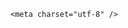 <!DOCTYPE html>
<html lang="zh-CN">

<head>
    
<title>租户误将自来水管接入燃气管致99户“爆表”，这类管道难区分吗？燃气管进水有何安全隐患？_腾讯新闻</title>
<meta name="keywords" content="燃气管,燃气管道,燃气,自来水,水管,租户,燃气表,管道,热水器,四川,内江">
<meta name="description" content="杨香君 封面新闻记者 黄晓庆租户误将自来水管道错接入燃气管道，导致3栋楼99户居民家中燃气表因渗水“爆表”，这是6月16日，发生在内江高新区胜利街道碑山社区的事。在各方积极协调下，当天成功筹集到更换燃气表的费用，两天后顺利完成燃气表更换工作。燃气表渗水（图据受访者）6月22日，碑山社区党委书记陈永东向记者详细...">
<meta name="author" content="腾讯网">
<meta name="copyright" content="Copyright 1998 - 2025 Tencent. All Rights Reserved">
<meta property="og:type" content="news" />

<meta property="og:title" content="租户误将自来水管接入燃气管致99户“爆表”，这类管道难区分吗？燃气管进水有何安全隐患？_腾讯新闻" />
<meta property="og:description" content="杨香君 封面新闻记者 黄晓庆租户误将自来水管道错接入燃气管道，导致3栋楼99户居民家中燃气表因渗水“爆表”，这是6月16日，发生在内江高新区胜利街道碑山社区的事。在各方积极协调下，当天成功筹集到更换燃气表的费用，两天后顺利完成燃气表更换工作。燃气表渗水（图据受访者）6月22日，碑山社区党委书记陈永东向记者详细..." />
<meta property="og:url" content="https://news.qq.com/rain/a/20250623Q024SI00" />
<meta property="og:image" content="https://inews.gtimg.com/news_ls/O0Im88Fm30l76N0b700-pNS8P-sPmXP7sM2NBYtsY2ZZ4AA_640330/0" />
<meta property="article:author" content="" />
<meta property="article:published_time" content="2025-06-23 17:04:25" />
<meta property="category" content="" />

    <meta charset="utf-8" />
<meta http-equiv="X-UA-Compatible" content="IE=Edge" />
<meta name="viewport" content="width=device-width, initial-scale=1, shrink-to-fit=no" />
<link rel="dns-prefetch" href="mat1.gtimg.com">
<link rel="dns-prefetch" href="i.news.qq.com">
<link rel="dns-prefetch" href="inews.gtimg.com">
<link rel="shortcut icon" href="https://mat1.gtimg.com/qqcdn/qqindex2021/favicon.ico">
<script nomodule="true" src="https://mat1.gtimg.com/qqcdn/qqindex2021/common-static/20240515201444/core3-37-1.min.js"></script>
<script>
  try {
    if (!window.IntersectionObserver) {
      var observerScript = document.createElement('script');
      observerScript.src = "https://mat1.gtimg.com/qqcdn/qqindex2021/common-static/20241024141058/intersection-observer-polyfill.js";
      document.head.appendChild(observerScript);
    }
  } catch (error) {}
</script>

<script>
  try {
    if (!Element.prototype.scrollTo) {
      var scrollScript = document.createElement('script');
      scrollScript.src = "https://mat1.gtimg.com/qqcdn/qqindex2021/common-static/20241025153001/scroll-behavior-polyfill.js";
      document.head.appendChild(scrollScript);
    }
  } catch (error) {}
</script>
<script>
  try {
    if ('scrollRestoration' in window.history) {
      window.history.scrollRestoration = 'manual';
    }
    window.isPcClient = Boolean(window.electron) && (
      window.navigator.userAgent.indexOf('pc-client') > 0 ||
      window.navigator.userAgent.indexOf('TencentNews') > 0
    );
  } catch {}
</script>
<script>
  try {
    if (window.isPcClient) {
      var bodyStyle = document.createElement('style');
      bodyStyle.innerText = 'body{ zoom: 0.95 }';
      document.head.appendChild(bodyStyle);
    }
  } catch {}
</script>
<script>
  window.DATA = {"news_update_time":1750669964,"ret":0,"safe_cntl":{"close_all_favorite":0,"close_comment_dislike":0,"emoticon_comment_mode":0,"close_relate_thing":0,"close_share_pull":0,"close_all_ad":0,"close_all_emoticon_comment":0,"close_all_rel":0,"close_global_news_sis":0},"answer_num":1,"copyright_wording_share":"免责声明","likeInfo":0,"final_declare":["个人观点，仅供参考"],"relate_extend_infos":{"longTitle":"四川内江一租户误将自来水管接入燃气管，致99户“爆表”，赔了1.5万","title":"四川内江一租户误将自来水管接入燃气管，致99户“爆表”，赔了1.5万","url":"http://view.inews.qq.com/a/20250622A06L4R00","abstract":"杨香君 封面新闻记者 黄晓庆租户误将自来水管道错接入燃气管道，导致3栋楼99户居民家中燃气表因渗水“爆表”，这是6月16日，发生在内江高新区胜利街道碑山社区的事。在各方积极协调下，当天成功筹集到更换燃气表的费用，两天后顺利完成燃气表更换工作。燃气表渗水（图据受访者）6月22日，碑山社区党委书记陈永东向记者详细...","id":"20250622A06L4R00","imgURL":"https://inews.gtimg.com/news_ls/OtYqD-QgpjcpvacqhqS4uC5GsOTQhfUHuhtC4d2HPsvGUAA_640330/0","imgURLSmall":"https://inews.gtimg.com/news_ls/OtYqD-QgpjcpvacqhqS4uC5GsOTQhfUHuhtC4d2HPsvGUAA_150120/0"},"shareImg":"https://inews.gtimg.com/om_ls/OOyK4tKLuNeQRivpwLBMZW9O-r47xJLeviLcbDi_xRzeMAA_870492/0","url":"https://view.inews.qq.com/a/20250623Q024SI00","article_category":"23","card":{"uin":"ecbe89d289b6198c7996f16538ebc224f9","cpLevel":2,"desc":"腾讯新闻问答课代表，结合当下热点新闻和网友热议，发现好问题，期待好回答。","msgEntry":1,"vip_place":"left","suid":"8QMc339d5IQeuTzY5QN3","chlid":"22983986","vip_icon_night":"http://inews.gtimg.com/newsapp_ls/0/14876052067/0","vip_desc":"腾讯新闻问答课代表官方账号","vip_type_new":"30012","icon":"https://inews.gtimg.com/om_ls/OPBO91JgEbYG-O62jC2hCRA_yoydsA8oEANb87pxgNxKgAA_200200/0","update_frequency":"1970-01-01 08:00:00","vip_icon":"http://inews.gtimg.com/newsapp_ls/0/14876051701/0","liveInfo":{},"chlname":"问答课代表","vip_type":"30012"},"forbidCommentUpDown":0,"iNewsRecommendLevel":1,"shareDesc":"腾讯新闻","already_answer":false,"commentid":"","content_words_num":38,"copyright_share":"本文来自腾讯新闻客户端创作者，不代表腾讯新闻的观点和立场。","detail_entry":{"is_orignal":1,"orignal_entry":1},"enableDiffusion":1,"isSensitive":0,"title":"租户误将自来水管接入燃气管致99户“爆表”，这类管道难区分吗？燃气管进水有何安全隐患？","all_long_pic":1,"content":null,"intro":"","question_id":"","abstract":"","extra_property":{"FeedbackDetailDisableInsert":0,"zanSkinType":""},"categoryrray":{"category_id":"23","sub_category_id":"788"},"closeCommentBanner":0,"emojiRelatedSwitch":1,"emojiSwitch":1,"is_deleted":0,"questionInfo":{"question_short_title":"租户误将自来水管接入燃气管致99户“爆表”，这类管道难区分吗？燃气管进水有何安全隐患？","relate_extend_infos":[{"articletype":"0","id":"20250622A06L4R00","longtitle":"四川内江一租户误将自来水管接入燃气管，致99户“爆表”，赔了1.5万","picShowType":"90092","thumbnails_qqnews":["https://inews.gtimg.com/news_ls/OtYqD-QgpjcpvacqhqS4uC5GsOTQhfUHuhtC4d2HPsvGUAA_294195/0"],"title":"四川内江一租户误将自来水管接入燃气管，致99户“爆表”，赔了1.5万","url":"https://view.inews.qq.com/a/20250622A06L4R00","abstract":"杨香君 封面新闻记者 黄晓庆租户误将自来水管道错接入燃气管道，导致3栋楼99户居民家中燃气表因渗水“爆表”，这是6月16日，发生在内江高新区胜利街道碑山社区的事。在各方积极协调下，当天成功筹集到更换燃气表的费用，两天后顺利完成燃气表更换工作。燃气表渗水（图据受访者）6月22日，碑山社区党委书记陈永东向记者详细..."}],"thumbnails_qqnews":["https://inews.gtimg.com/om_ls/OOyK4tKLuNeQRivpwLBMZW9O-r47xJLeviLcbDi_xRzeMAA_294195/0"],"title":"租户误将自来水管接入燃气管致99户“爆表”，这类管道难区分吗？燃气管进水有何安全隐患？","url":"http://view.inews.qq.com/a/20250623Q024SI00","abstract":"","id":"20250623Q024SI00","longtitle":"租户误将自来水管接入燃气管致99户“爆表”，这类管道难区分吗？"},"ai_switch":true,"atype":232,"self_declare":{"declare":"个人观点，仅供参考"},"remarks":"","time":"2025-06-23 08:15:30","channelEntryJumpType":1,"id":"20250623Q024SI00","attribute":{},"disableDeclare":1,"news_app_recommend_status":4,"surl":"https://view.inews.qq.com/a/20250623Q024SI00","FadCid":"","adInfo":{"openAdsPhotos":1,"openAdsText":1,"openRelatedNewsAd":1,"openAds":1,"openAdsComment":1},"cms_id":"20250623Q024SI00","articleId":"20250623Q02RBE00","article_type":232,"tags":"","desc":"杨香君 封面新闻记者 黄晓庆租户误将自来水管道错接入燃气管道，导致3栋楼99户居民家中燃气表因渗水“爆表”，这是6月16日，发生在内江高新区胜利街道碑山社区的事。在各方积极协调下，当天成功筹集到更换燃气表的费用，两天后顺利完成燃气表更换工作。燃气表渗水（图据受访者）6月22日，碑山社区党委书记陈永东向记者详细...","videoArr":[]};
</script>
<script>
  window.channelInfo = {"channelConfig":{"channelNav":[{"_auto_id":"1","active_alien_img":"","alien_img":"","channel_id":"news_news_home","is_local":"0","link":"https://www.qq.com","name_cn":"首页","name_en":"home"},{"_auto_id":"2","active_alien_img":"","alien_img":"","channel_id":"news_news_top","is_local":"0","link":"","name_cn":"要闻","name_en":"news"},{"_auto_id":"4","active_alien_img":"","alien_img":"","channel_id":"news_news_bj","is_local":"1","link":"","name_cn":"北京","name_en":"bj"},{"_auto_id":"5","active_alien_img":"","alien_img":"","channel_id":"news_news_tech","is_local":"0","link":"","name_cn":"科技","name_en":"tech"},{"_auto_id":"6","active_alien_img":"","alien_img":"","channel_id":"news_news_edu","is_local":"0","link":"","name_cn":"教育","name_en":"edu"},{"_auto_id":"7","active_alien_img":"https://inews.gtimg.com/newsapp_bt/0/06091154503_335/0","alien_img":"https://inews.gtimg.com/newsapp_bt/0/06091154503_335/0","channel_id":"news_news_download","is_local":"0","link":"https://news.qq.com/mobile/","name_cn":"电脑版","name_en":"https://news.qq.com/mobile/"},{"_auto_id":"8","active_alien_img":"","alien_img":"","channel_id":"tv","is_local":"0","link":"https://v.qq.com/channel/tv/?ptag=qqnews","name_cn":"电视剧","name_en":"tv"},{"_auto_id":"9","active_alien_img":"","alien_img":"","channel_id":"news_news_finance","is_local":"0","link":"","name_cn":"财经","name_en":"finance"},{"_auto_id":"10","active_alien_img":"","alien_img":"","channel_id":"news_news_qa","is_local":"0","link":"","name_cn":"热问","name_en":"qa"},{"_auto_id":"11","active_alien_img":"","alien_img":"","channel_id":"news_news_ent","is_local":"0","link":"","name_cn":"娱乐","name_en":"ent"},{"_auto_id":"13","active_alien_img":"","alien_img":"","channel_id":"variety","is_local":"0","link":"https://v.qq.com/channel/variety/?ptag=qqnews","name_cn":"综艺","name_en":"variety"},{"_auto_id":"14","active_alien_img":"","alien_img":"","channel_id":"news_news_sports","is_local":"0","link":"","name_cn":"体育","name_en":"sports"},{"_auto_id":"15","active_alien_img":"","alien_img":"","channel_id":"news_news_nba","is_local":"0","link":"","name_cn":"NBA","name_en":"nba"},{"_auto_id":"16","active_alien_img":"","alien_img":"","channel_id":"news_news_world","is_local":"0","link":"","name_cn":"国际","name_en":"world"},{"_auto_id":"17","active_alien_img":"","alien_img":"","channel_id":"news_news_mil","is_local":"0","link":"","name_cn":"军事","name_en":"milite"},{"_auto_id":"18","active_alien_img":"","alien_img":"","channel_id":"news_news_auto","is_local":"0","link":"","name_cn":"汽车","name_en":"auto"},{"_auto_id":"19","active_alien_img":"","alien_img":"","channel_id":"news_news_house","is_local":"0","link":"","name_cn":"房产","name_en":"house"},{"_auto_id":"20","active_alien_img":"","alien_img":"","channel_id":"news_news_antip","is_local":"0","link":"","name_cn":"健康","name_en":"health"},{"_auto_id":"21","active_alien_img":"","alien_img":"","channel_id":"news_news_video","is_local":"0","link":"","name_cn":"视频","name_en":"video"},{"_auto_id":"22","active_alien_img":"","alien_img":"","channel_id":"news_news_game","is_local":"0","link":"","name_cn":"游戏","name_en":"games"},{"_auto_id":"24","active_alien_img":"","alien_img":"","channel_id":"news_news_nchupin","is_local":"0","link":"","name_cn":"眼界","name_en":"chupin"},{"_auto_id":"25","active_alien_img":"","alien_img":"","channel_id":"news_news_football","is_local":"0","link":"","name_cn":"足球","name_en":"football"},{"_auto_id":"26","active_alien_img":"","alien_img":"","channel_id":"news_news_kepu","is_local":"0","link":"","name_cn":"科学","name_en":"kepu"},{"_auto_id":"28","active_alien_img":"","alien_img":"","channel_id":"news_news_digi","is_local":"0","link":"","name_cn":"数码","name_en":"digi"},{"_auto_id":"31","active_alien_img":"","alien_img":"","channel_id":"ymzx","is_local":"0","link":"https://gamer.qq.com/v2/cloudgame/game/96897?ichannel=txxwpc0Ftxxwpc1","name_cn":"元梦之星","name_en":"news_news_ymzx"},{"_auto_id":"32","active_alien_img":"","alien_img":"","channel_id":"movie","is_local":"0","link":"https://v.qq.com/channel/movie/?ptag=qqnews","name_cn":"电影","name_en":"movie"},{"_auto_id":"34","active_alien_img":"","alien_img":"","channel_id":"news_news_esport","is_local":"0","link":"","name_cn":"电竞","name_en":"esport"},{"_auto_id":"35","active_alien_img":"","alien_img":"","channel_id":"news_news_history","is_local":"0","link":"","name_cn":"历史","name_en":"history"},{"_auto_id":"36","active_alien_img":"","alien_img":"","channel_id":"news_news_baby","is_local":"0","link":"","name_cn":"育儿","name_en":"baby"},{"_auto_id":"37","active_alien_img":"","alien_img":"","channel_id":"hbjy","is_local":"0","link":"https://gp.qq.com/act/a20250421mnqlx/news.shtml","name_cn":"和平精英","name_en":"news_news_hbjy"},{"_auto_id":"38","active_alien_img":"","alien_img":"","channel_id":"cloud_gamer","is_local":"0","link":"https://gamer.qq.com/?ichannel=txxwpc0Ftxxwpc1","name_cn":"云游戏","name_en":"cloud_gamer"},{"_auto_id":"39","active_alien_img":"","alien_img":"","channel_id":"news_news_lic","is_local":"0","link":"","name_cn":"理财","name_en":"finance_licai"},{"_auto_id":"40","active_alien_img":"","alien_img":"","channel_id":"news_news_istock","is_local":"0","link":"","name_cn":"股票","name_en":"finance_stock"},{"_auto_id":"41","active_alien_img":"","alien_img":"","channel_id":"ren_min_shi_pin","is_local":"0","link":"https://news.qq.com/omn/author/8QMd3Hld74cbujbY?tab=om_video","name_cn":"人民视频","name_en":"ren_min_shi_pin"},{"_auto_id":"42","active_alien_img":"","alien_img":"","channel_id":"news_news_weather","is_local":"0","link":"https://tianqi.qq.com/index.htm","name_cn":"天气","name_en":"weather"}]}};
</script>
<script>
  window.articleConfig = {"rightConfig":[{"_auto_id":"1","category_key":"default","modules":"{\"moduleList\":[{\"title\":\"精选视频\",\"id\":\"video_album\",\"videoType\":\"tag\",\"videoId\":\"aUepxrtchGM=\"},{\"title\":\"下载条\",\"id\":\"download_banner\",\"isSticky\":1},{\"title\":\"热点榜\",\"id\":\"hot_rank_list\",\"isSticky\":1},{\"title\":\"广告推广\",\"id\":\"ssp_ad_module\",\"category\":\"ad_ssp\",\"loid\":\"109\",\"isSticky\":1}]}"}],"tonglanAdConfig":[],"bottomConfig":[],"videoAdConfig":[],"rightGameConfig":[]};
</script>
<script src="https://mat1.gtimg.com/www/js/emonitor/custom_ed041a23.js" charset="utf-8"></script>
<script>
  try {
    function ignoreBrowsers() {
      var userAgent = window.navigator.userAgent || '';
      return [
        /(googlebot|bingbot|yandex|twitterbot|facebookexternalhit|rogerbot|linkedinbot|embedly|quora link preview|showyoubot|outbrain|pinterest\/0\.|pinterestbot|slackbot|vkShare|W3C_Validator|whatsapp|petalbot|applebot|mpcrawler|spider)/i,
      ].some(function(element) {
        return element.test(userAgent);
      });
    }
    function ignoreErrors(errDesc) {
      if (!errDesc) {
        return false;
      }
      return [
        "chrome-extension",
      ].some(function (element) {
        return errDesc.indexOf(element) > -1;
      });
    }
    window.emonitorIns = emonitor.create({
      name: 'newsqq_quesionArticle',
      atta: {
        name: 'newsqq',
      },
      mode: '007',
      cdn: {
        sampling: 0.01,
      },
      onBeforeSend: function(data) {
        try {
          if (ignoreBrowsers()) {
            return false;
          }
          var emonitorCgiHost = data.source.cgihost;
          var emonitorHttpCode = String(data.source.httpcode);
          if (  emonitorHttpCode === '0' && (emonitorCgiHost === 'op.ssp.qq.com' || emonitorCgiHost === 'news.ssp.qq.com' )) {
            return false;
          }
          if (data.type === 'cgi' && ['i.news.qq.com', 'otheve.beacon.qq.com', 'op.ssp.qq.com', 'n.ssp.qq.com', 'news.ssp.qq.com', 'vm.gtimg.cn', 'r.inews.qq.com', 'dev.inews.qq.com'].indexOf(emonitorCgiHost) < 0) {
            return false;
          }

          if ((data.type === 'console' || data.type === 'jserror') && ignoreErrors(data.source.err_desc || data.source.err_msg)) {
            return false;
          }
        } catch (err) {
          console.warn(err);
        }
      },
      onMaxTimeOut: function(defaultConfig) {
        var rootDOM = document.getElementById('root');
        if (rootDOM && rootDOM.childNodes && rootDOM.childNodes.length === 0) {
          emonitorIns.config({
            baseUrl: defaultConfig.pecker.error,
          }).send({
            err_type: 'whitescreen',
          });
        }
      }
    });
  } catch (err) {
    console.warn(err);
  }
</script>
<link href="https://mat1.gtimg.com/qqcdn/qqindex2021/common-static/hel/qqnews-pc-dc_20250621073852/static/css/qa.css" rel="stylesheet">

<script>window.__HEL_PRESET_META__={"qqnews-pc-components":{"app":{"id":1366,"name":"qqnews-pc-components","app_group_name":"qqnews-pc-components","proj_ver":{"map":{},"utime":0},"online_version":"qqnews-pc-components_20250618033817","build_version":"qqnews-pc-components_20250621073802","update_at":"2025-06-21T11:38:52.000Z","desc":"set by [init], from container [formal.pc.dc.tj101013] worker [1]"},"version":{"sub_app_name":"qqnews-pc-components","sub_app_version":"qqnews-pc-components_20250621073802","src_map":{"webDirPath":"https://mat1.gtimg.com/qqcdn/qqindex2021/common-static/hel/qqnews-pc-components_20250621073802","htmlIndexSrc":"https://mat1.gtimg.com/qqcdn/qqindex2021/common-static/hel/qqnews-pc-components_20250621073802/index.html","extractMode":"all","iframeSrc":"","chunkCssSrcList":["https://mat1.gtimg.com/qqcdn/qqindex2021/common-static/hel/qqnews-pc-components_20250621073802/static/css/index.css"],"chunkJsSrcList":["https://mat1.gtimg.com/qqcdn/qqindex2021/common-static/hel/qqnews-pc-components_20250621073802/static/js/index.js"],"staticCssSrcList":[],"staticJsSrcList":["https://mat1.gtimg.com/qqcdn/qqindex2021/static/20231212123233/react.production.min.js","https://mat1.gtimg.com/qqcdn/qqindex2021/static/20231212123233/react-dom.production.min.js","https://mat1.gtimg.com/qqcdn/qqindex2021/common-static/hel/hel-base-v16.js"],"relativeCssSrcList":[],"relativeJsSrcList":[],"privCssSrcList":[],"srvModSrcList":[],"srvModSrcIndex":"","headAssetList":[{"tag":"staticScript","append":false,"attrs":{"src":"https://mat1.gtimg.com/qqcdn/qqindex2021/static/20231212123233/react.production.min.js"}},{"tag":"staticScript","append":false,"attrs":{"src":"https://mat1.gtimg.com/qqcdn/qqindex2021/static/20231212123233/react-dom.production.min.js"}},{"tag":"staticScript","append":false,"attrs":{"src":"https://mat1.gtimg.com/qqcdn/qqindex2021/common-static/hel/hel-base-v16.js"}},{"tag":"script","append":true,"attrs":{"src":"https://mat1.gtimg.com/qqcdn/qqindex2021/common-static/hel/qqnews-pc-components_20250621073802/static/js/index.js","defer":""}},{"tag":"link","append":true,"attrs":{"href":"https://mat1.gtimg.com/qqcdn/qqindex2021/common-static/hel/qqnews-pc-components_20250621073802/static/css/index.css","rel":"stylesheet"}}],"bodyAssetList":[]},"update_at":"2025-06-21T11:38:52.000Z","create_at":"2025-06-21T11:38:52.000Z","_worker_id":"1","_is_backup":true}}}</script>
<script>window.__VIEW_PATH__="question.ejs";</script>
</head>

<body id="dc-question-body">
  <div id="root"></div>
    <iframe style="display: none;" src="https://i.news.qq.com/web_backend/getWebPacUid"></iframe>
<script src="https://mat1.gtimg.com/qqcdn/qqindex2021/common-static/20240805160928/react.production.min.js"></script>
<script src="https://mat1.gtimg.com/qqcdn/qqindex2021/common-static/20240805160928/react-dom.production.min.js"></script>
<script src="https://mat1.gtimg.com/qqcdn/qqindex2021/common-static/20241018171503/universal-report.min.js"></script>
<script defer type="text/javascript" src="https://mat1.gtimg.com/qqcdn/qqindex2021/libs/barrier/aria.js?appid=9327b8b06379d9d1728bbfbe2025ef9c" charset="utf-8"></script>
<script defer src="https://t.captcha.qq.com/TCaptcha.js"></script>
<script>document.cookie="hel_err=;path=/;";</script>
<script src="https://mat1.gtimg.com/qqcdn/qqindex2021/common-static/hel/hel-base-v16.js"></script>
<script src="https://mat1.gtimg.com/qqcdn/qqindex2021/common-static/hel/qqnews-pc-hel-entry_20250117174052/static/js/index.js"></script>
<link rel="preload" href="https://mat1.gtimg.com/qqcdn/qqindex2021/common-static/hel/qqnews-pc-dc_20250621073852/static/js/qa.js" as="script">
<link rel="preload" href="https://mat1.gtimg.com/qqcdn/qqindex2021/common-static/hel/qqnews-pc-components_20250621073802/static/js/index.js" as="script">
<script>window.loadProject("https://mat1.gtimg.com/qqcdn/qqindex2021/common-static/hel/qqnews-pc-dc_20250621073852/static/js/qa.js");</script>
<iframe id="videoFrame" style="display: none;" src="https://video.qq.com/cookie/sync_qqnews.html"></iframe>
</body>

</html>
